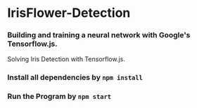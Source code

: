 # IrisFlower-Detection
### Building and training a neural network with Google's Tensorflow.js. 
Solving Iris Detection with Tensorflow.js.

### Install all dependencies by `npm install`
### Run the Program by `npm start`        

 


